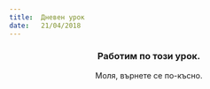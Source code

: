 ```yaml
---
title:  Дневен урок
date:   21/04/2018
---
```


### <center>Работим по този урок.</center>
<center>Моля, върнете се по-късно.</center>
